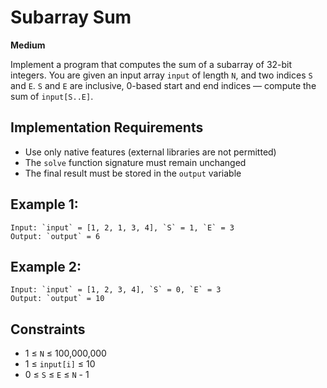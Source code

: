 # Subarray Sum

**Medium**

Implement a program that computes the sum of a subarray of 32-bit integers. You are given an input array `input` of length `N`, and two indices `S` and `E`. `S` and `E` are inclusive, 0-based start and end indices — compute the sum of `input[S..E]`.

## Implementation Requirements
* Use only native features (external libraries are not permitted)
* The `solve` function signature must remain unchanged
* The final result must be stored in the `output` variable

## Example 1:

    Input: `input` = [1, 2, 1, 3, 4], `S` = 1, `E` = 3
    Output: `output` = 6

## Example 2:

    Input: `input` = [1, 2, 3, 4], `S` = 0, `E` = 3
    Output: `output` = 10

## Constraints
* 1 ≤ `N` ≤ 100,000,000
* 1 ≤ `input[i]` ≤ 10
* 0 ≤ `S` ≤ `E` ≤ `N` - 1